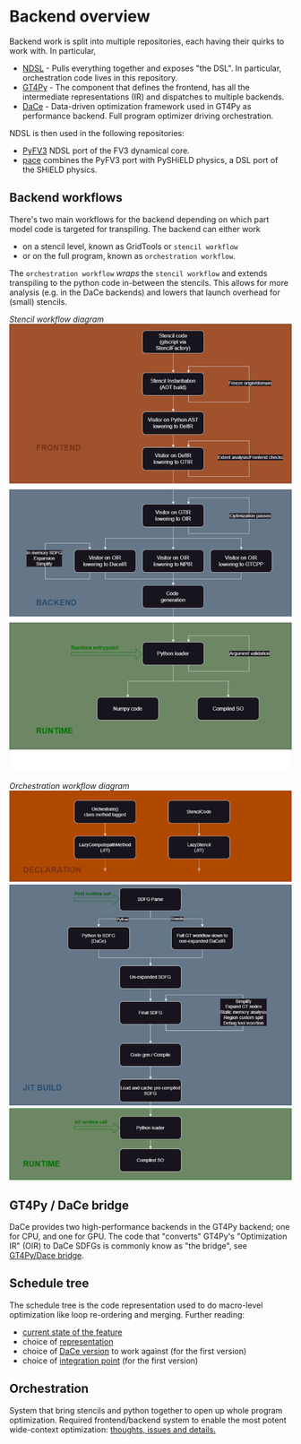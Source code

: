 # Backend overview

Backend work is split into multiple repositories, each having their quirks to work with. In particular,

- [NDSL](./repositories/ndsl.md) - Pulls everything together and exposes "the DSL". In particular, orchestration code lives in this repository.
- [GT4Py](./repositories/gt4py.md) - The component that defines the frontend, has all the intermediate representations (IR) and dispatches to multiple backends.
- [DaCe](./repositories/dace.md) - Data-driven optimization framework used in GT4Py as performance backend. Full program optimizer driving orchestration.

NDSL is then used in the following repositories:

- [PyFV3](https://github.com/NOAA-GFDL/PyFV3) NDSL port of the FV3 dynamical core.
- [pace](https://github.com/NOAA-GFDL/pace) combines the PyFV3 port with PySHiELD physics, a DSL port of the SHiELD physics.

## Backend workflows

There's two main workflows for the backend depending on which part model code is targeted for transpiling. The backend can either work

- on a stencil level, known as GridTools or `stencil workflow`
- or on the full program, known as `orchestration workflow`.

The `orchestration workflow` _wraps_ the `stencil workflow` and extends transpiling to the python code in-between the stencils. This allows for more analysis (e.g. in the DaCe backends) and lowers that launch overhead for (small) stencils.

_Stencil workflow diagram_
![stencil workflow](./images/workflow-stencil.png)

_Orchestration workflow diagram_
![orchestration workflow](./images/workflow-orchestration.png)

## GT4Py / DaCe bridge

DaCe provides two high-performance backends in the GT4Py backend; one for CPU, and one for GPU. The code that "converts" GT4Py's "Optimization IR" (OIR) to DaCe SDFGs is commonly know as "the bridge", see [GT4Py/Dace bridge](./dace-bridge.md).

## Schedule tree

The schedule tree is the code representation used to do macro-level optimization like loop re-ordering and merging. Further reading:

- [current state of the feature](./schedule-tree.md)
- choice of [representation](./ADRs/stree.md)
- choice of [DaCe version](./ADRs/stree_dace-version.md) to work against (for the first version)
- choice of [integration point](./ADRs/stree_ndsl-integration.md) (for the first version)

## Orchestration

System that bring stencils and python together to open up whole program optimization. Required frontend/backend system to enable the most potent wide-context optimization: [thoughts, issues and details.](./orchestration.md)
